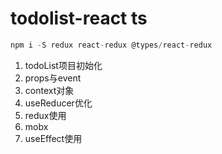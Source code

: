 # todolist-react ts

```js
npm i -S redux react-redux @types/react-redux
```

1. todoList项目初始化
2. props与event
3. context对象
4. useReducer优化
5. redux使用
6. mobx
7. useEffect使用